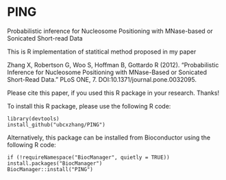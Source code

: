 # PING
 Probabilistic inference for Nucleosome Positioning with MNase-based or Sonicated Short-read Data

This is R implementation of statitical method proposed in my paper

Zhang X, Robertson G, Woo S, Hoffman B, Gottardo R (2012). “Probabilistic Inference for Nucleosome Positioning with MNase-Based or Sonicated Short-Read Data.” PLoS ONE, 7. DOI:10.1371/journal.pone.0032095.

Please cite this paper, if you used this R package in your research. Thanks!

To install this R package, please use the following R code:

    library(devtools)
    install_github("ubcxzhang/PING")

Alternatively, this package can be installed from Bioconductor using  the following R code:

    if (!requireNamespace("BiocManager", quietly = TRUE))
    install.packages("BiocManager")
    BiocManager::install("PING")
